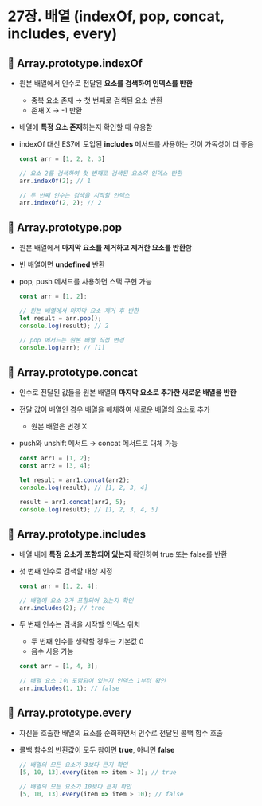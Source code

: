 # 27장. 배열 (indexOf, pop, concat, includes, every)

## 📌 Array.prototype.indexOf

- 원본 배열에서 인수로 전달된 **요소를 검색하여 인덱스를 반환**
    - 중복 요소 존재 → 첫 번째로 검색된 요소 반환
    - 존재 X → -1 반환
- 배열에 **특정 요소 존재**하는지 확인할 때 유용함
- indexOf 대신 ES7에 도입된 **includes** 메서드를 사용하는 것이 가독성이 더 좋음
    
    ```jsx
    const arr = [1, 2, 2, 3]
    
    // 요소 2를 검색하여 첫 번째로 검색된 요소의 인덱스 반환
    arr.indexOf(2); // 1
    
    // 두 번째 인수는 검색을 시작할 인덱스
    arr.indexOf(2, 2); // 2
    ```
    

## 📌 Array.prototype.pop

- 원본 배열에서 **마지막 요소를 제거하고 제거한 요소를 반환**함
- 빈 배열이면 **undefined** 반환
- pop, push 메서드를 사용하면 스택 구현 가능
    
    ```jsx
    const arr = [1, 2];
    
    // 원본 배열에서 마지막 요소 제거 후 반환
    let result = arr.pop();
    console.log(result); // 2
    
    // pop 메서드는 원본 배열 직접 변경
    console.log(arr); // [1] 
    ```
    

## 📌 Array.prototype.concat

- 인수로 전달된 값들을 원본 배열의 **마지막 요소로 추가한 새로운 배열을 반환**
- 전달 값이 배열인 경우 배열을 해체하여 새로운 배열의 요소로 추가
    - 원본 배열은 변경 X
- push와 unshift 메서드 → concat 메서드로 대체 가능
    
    ```jsx
    const arr1 = [1, 2];
    const arr2 = [3, 4];
    
    let result = arr1.concat(arr2);
    console.log(result); // [1, 2, 3, 4]
    
    result = arr1.concat(arr2, 5);
    console.log(result); // [1, 2, 3, 4, 5]
    ```
    

## 📌 Array.prototype.includes

- 배열 내에 **특정 요소가 포함되어 있는지** 확인하여 true 또는 false를 반환
- 첫 번째 인수로 검색할 대상 지정
    
    ```jsx
    const arr = [1, 2, 4];
    
    // 배열에 요소 2가 포함되어 있는지 확인
    arr.includes(2); // true
    ```
    
- 두 번째 인수는 검색을 시작할 인덱스 위치
    - 두 번째 인수를 생략할 경우는 기본값 0
    - 음수 사용 가능
    
    ```jsx
    const arr = [1, 4, 3];
    
    // 배열 요소 1이 포함되어 있는지 인덱스 1부터 확인
    arr.includes(1, 1); // false
    ```
    

## 📌 Array.prototype.every

- 자신을 호출한 배열의 요소를 순회하면서 인수로 전달된 콜백 함수 호출
- 콜백 함수의 반환값이 모두 참이면 **true**, 아니면 **false**
    
    ```jsx
    // 배열의 모든 요소가 3보다 큰지 확인
    [5, 10, 13].every(item => item > 3); // true
    
    // 배열의 모든 요소가 10보다 큰지 확인
    [5, 10, 13].every(item => item > 10); // false
    ```
